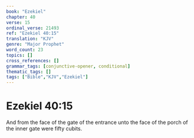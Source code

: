 ```yaml
---
book: "Ezekiel"
chapter: 40
verse: 15
ordinal_verse: 21493
ref: "Ezekiel 40:15"
translation: "KJV"
genre: "Major Prophet"
word_count: 23
topics: []
cross_references: []
grammar_tags: [conjunctive-opener, conditional]
thematic_tags: []
tags: ["Bible","KJV","Ezekiel"]
---
```


# Ezekiel 40:15

And from the face of the gate of the entrance unto the face of the porch of the inner gate were fifty cubits.
